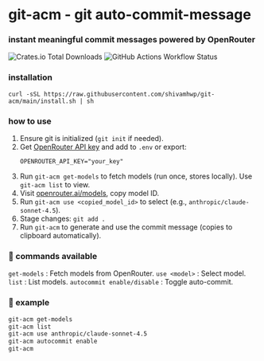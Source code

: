 # git-acm - git auto-commit-message

### instant meaningful commit messages powered by OpenRouter

![Crates.io Total Downloads](https://img.shields.io/crates/d/git-acm?labelColor=%23222&color=white)
![GitHub Actions Workflow Status](https://img.shields.io/github/actions/workflow/status/shivamhwp/git-acm/release.yml?labelColor=%23222&color=white)

### installation

```
curl -sSL https://raw.githubusercontent.com/shivamhwp/git-acm/main/install.sh | sh
```
### how to use

1. Ensure git is initialized (`git init` if needed).
2. Get [OpenRouter API key](https://openrouter.ai/keys) and add to `.env` or export:
   ```
   OPENROUTER_API_KEY="your_key"
   ```
3. Run `git-acm get-models` to fetch models (run once, stores locally). Use `git-acm list` to view.
4. Visit [openrouter.ai/models](https://openrouter.ai/models), copy model ID.
5. Run `git-acm use <copied_model_id>` to select (e.g., `anthropic/claude-sonnet-4.5`).
6. Stage changes: `git add .`
7. Run `git-acm` to generate and use the commit message (copies to clipboard automatically).

### 📍 commands available
`get-models` : Fetch models from OpenRouter.
`use <model>` : Select model.
`list` : List models.
`autocommit enable/disable` : Toggle auto-commit.

### 📍 example

```bash
git-acm get-models
git-acm list
git-acm use anthropic/claude-sonnet-4.5
git-acm autocommit enable
git-acm
```
